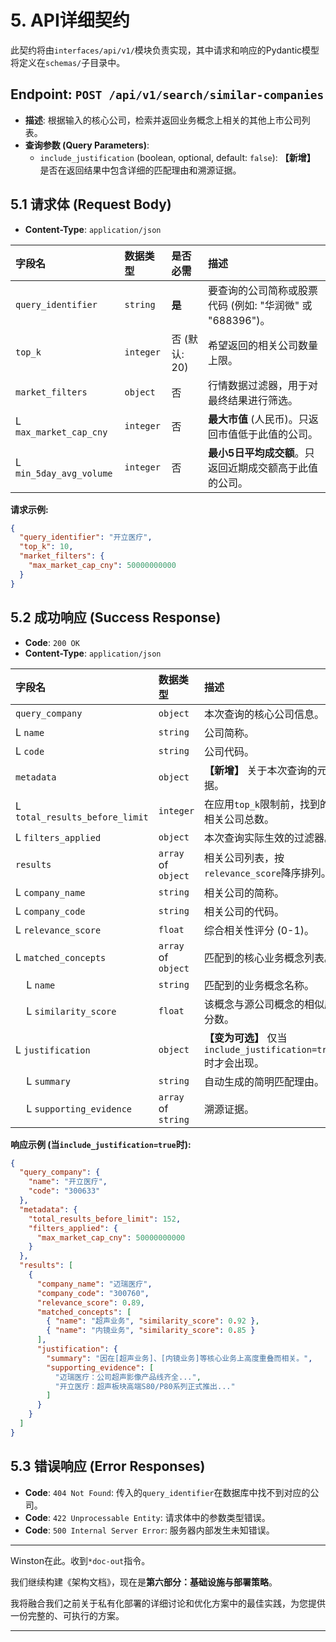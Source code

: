 # **5. API详细契约**

此契约将由`interfaces/api/v1/`模块负责实现，其中请求和响应的Pydantic模型将定义在`schemas/`子目录中。

## **Endpoint: `POST /api/v1/search/similar-companies`**

  * **描述**: 根据输入的核心公司，检索并返回业务概念上相关的其他上市公司列表。
  * **查询参数 (Query Parameters)**:
      * `include_justification` (boolean, optional, default: `false`): **【新增】** 是否在返回结果中包含详细的匹配理由和溯源证据。

## **5.1 请求体 (Request Body)**

  * **Content-Type**: `application/json`

| 字段名 | 数据类型 | 是否必需 | 描述 |
| :--- | :--- | :--- | :--- |
| `query_identifier` | `string` | **是** | 要查询的公司简称或股票代码 (例如: "华润微" 或 "688396")。 |
| `top_k` | `integer` | 否 (默认: 20) | 希望返回的相关公司数量上限。 |
| `market_filters` | `object` | 否 | 行情数据过滤器，用于对最终结果进行筛选。 |
|  L `max_market_cap_cny` | `integer` | 否 | **最大市值** (人民币)。只返回市值低于此值的公司。 |
| L `min_5day_avg_volume` | `integer` | 否 | **最小5日平均成交额**。只返回近期成交额高于此值的公司。 |

**请求示例:**

```json
{
  "query_identifier": "开立医疗",
  "top_k": 10,
  "market_filters": {
    "max_market_cap_cny": 50000000000
  }
}
```

## **5.2 成功响应 (Success Response)**

  * **Code**: `200 OK`
  * **Content-Type**: `application/json`

| 字段名 | 数据类型 | 描述 |
| :--- | :--- | :--- |
| `query_company`| `object` | 本次查询的核心公司信息。 |
| L `name` | `string` | 公司简称。 |
| L `code` | `string` | 公司代码。 |
| `metadata` | `object` | **【新增】** 关于本次查询的元数据。 |
| L `total_results_before_limit` | `integer`| 在应用`top_k`限制前，找到的相关公司总数。 |
| L `filters_applied` | `object` | 本次查询实际生效的过滤器。 |
| `results` | `array` of `object` | 相关公司列表，按`relevance_score`降序排列。 |
| L `company_name`| `string` | 相关公司的简称。 |
| L `company_code`| `string` | 相关公司的代码。 |
| L `relevance_score`| `float` | 综合相关性评分 (0-1)。 |
| L `matched_concepts`| `array` of `object` | 匹配到的核心业务概念列表。 |
|     L `name` | `string` | 匹配到的业务概念名称。 |
|     L `similarity_score` | `float` | 该概念与源公司概念的相似度分数。 |
| L `justification`| `object` | **【变为可选】** 仅当`include_justification=true`时才会出现。 |
|     L `summary` | `string` | 自动生成的简明匹配理由。 |
|     L `supporting_evidence` | `array` of `string`| 溯源证据。 |

**响应示例 (当`include_justification=true`时):**

```json
{
  "query_company": {
    "name": "开立医疗",
    "code": "300633"
  },
  "metadata": {
    "total_results_before_limit": 152,
    "filters_applied": {
      "max_market_cap_cny": 50000000000
    }
  },
  "results": [
    {
      "company_name": "迈瑞医疗",
      "company_code": "300760",
      "relevance_score": 0.89,
      "matched_concepts": [
        { "name": "超声业务", "similarity_score": 0.92 },
        { "name": "内镜业务", "similarity_score": 0.85 }
      ],
      "justification": {
        "summary": "因在[超声业务]、[内镜业务]等核心业务上高度重叠而相关。",
        "supporting_evidence": [
          "迈瑞医疗：公司超声影像产品线齐全...",
          "开立医疗：超声板块高端S80/P80系列正式推出..."
        ]
      }
    }
  ]
}
```

## **5.3 错误响应 (Error Responses)**

  * **Code**: `404 Not Found`: 传入的`query_identifier`在数据库中找不到对应的公司。
  * **Code**: `422 Unprocessable Entity`: 请求体中的参数类型错误。
  * **Code**: `500 Internal Server Error`: 服务器内部发生未知错误。

-----

Winston在此。收到`*doc-out`指令。

我们继续构建《架构文档》，现在是**第六部分：基础设施与部署策略**。

我将融合我们之前关于私有化部署的详细讨论和优化方案中的最佳实践，为您提供一份完整的、可执行的方案。

-----
